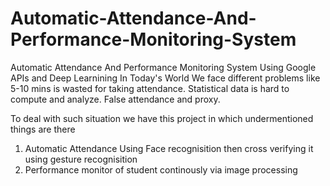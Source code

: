 # Automatic-Attendance-And-Performance-Monitoring-System
Automatic Attendance And Performance Monitoring System Using Google APIs and Deep Learnining
In Today's World We face different problems like 
5-10 mins is wasted for taking attendance.
Statistical data is hard to compute and analyze.
False attendance and proxy.

To deal with such situation  we have this project in which undermentioned things are there

1. Automatic Attendance Using Face recognisition then cross verifying it using gesture recognisition
2. Performance monitor of student continously via image processing

